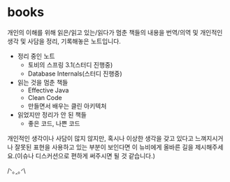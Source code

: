 # books
개인의 이해를 위해 읽은/읽고 있는/읽다가 멈춘 책들의 내용을 번역/의역 및 개인적인 생각 및 사담을 정리, 기록해놓은 노트입니다.

- 정리 중인 노트
	- 토비의 스프링 3.1(스터디 진행중)
	- Database Internals(스터디 진행중)
- 읽는 것을 멈춘 책들
	- Effective Java
	- Clean Code
	- 만들면서 배우는 클린 아키텍처
- 읽었지만 정리가 안 된 책들
	- 좋은 코드, 나쁜 코드

개인적인 생각이나 사담이 많지 않지만, 혹시나 이상한 생각을 갖고 있다고 느껴지시거나 잘못된 표현을 사용하고 있는 부분이 보인다면 이 뉴비에게 올바른 길을 제시해주세요.(이슈나 디스커션으로 편하게 써주시면 될 것 같습니다.)

/ᐠ｡ꞈ｡ᐟ\
